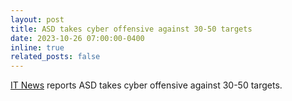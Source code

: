 ```yaml
---
layout: post
title: ASD takes cyber offensive against 30-50 targets
date: 2023-10-26 07:00:00-0400
inline: true
related_posts: false
---
```


 <a href="https://www.itnews.com.au/news/asd-takes-cyber-offensive-to-tens-of-targets-in-the-last-year-601736">IT News</a> reports ASD takes cyber offensive against 30-50 targets.
